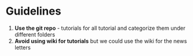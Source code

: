 # Guidelines
1. **Use the git repo** - tutorials for all tutorial and categorize them under different folders
2. **Avoid using wiki for tutorials** but we could use the wiki for the news letters